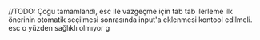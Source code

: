   //TODO: Çoğu tamamlandı, esc ile vazgeçme için tab tab ilerleme ilk önerinin otomatik seçilmesi sonrasında input'a eklenmesi kontool edilmeli. esc o yüzden sağlıklı olmıyor
g